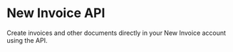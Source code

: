 # New Invoice API
Create invoices and other documents directly in your New Invoice account using the API.
